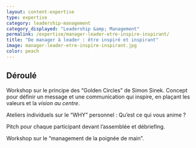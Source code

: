 ```yaml
---
layout: content-expertise
type: expertise
category: leadership-management
category_displayed: "Leadership &amp; Management"
permalink: /expertise/manager-leader-etre-inspire-inspirant/
title: "De manager à leader : être inspiré et inspirant"
image: manager-leader-etre-inspire-inspirant.jpg
color: peach
---
```


## Déroulé

Workshop sur le principe des “Golden Circles” de Simon Sinek. Concept pour définir un message et une communication qui inspire, en plaçant les valeurs et la *vision au centre*.

Ateliers individuels sur le “WHY” personnel : Qu’est ce qui vous anime ?

Pitch pour chaque participant devant l’assemblée et débriefing.

Workshop sur le “management de la poignée de main”.